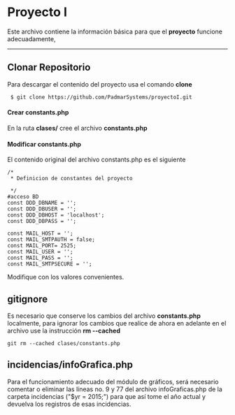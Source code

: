 Proyecto I
===================


Este archivo contiene la información básica para que el **proyecto** funcione adecuadamente, 

----------


Clonar Repositorio
-------------

Para descargar el contenido del proyecto usa el comando **clone**
```
 $ git clone https://github.com/PadmarSystems/proyectoI.git
```


#### <i class="icon-file"></i> Crear constants.php

En la ruta **clases/** cree el archivo **constants.php** 

#### <i class="icon-pencil"></i> Modificar constants.php

El contenido original del archivo constants.php es el siguiente
```
/*   
 * Definicion de constantes del proyecto

 */
#acceso BD
const DDD_DBNAME = '';
const DDD_DBUSER = '';
const DDD_DBHOST = 'localhost';
const DDD_DBPASS = '';

const MAIL_HOST = '';
const MAIL_SMTPAUTH = false;
const MAIL_PORT= 2525;
const MAIL_USER = '';
const MAIL_PASS = '';
const MAIL_SMTPSECURE = '';
```

Modifique con los valores convenientes.

gitignore
-------------------

Es necesario que conserve los cambios del archivo **constants.php** localmente, para ignorar los cambios que realice de ahora en adelante en el archivo use la instrucción **rm --cached**

```
git rm --cached clases/constants.php
```

incidencias/infoGrafica.php
-------------------

Para el funcionamiento adecuado del módulo de gráficos, será necesario comentar o eliminar las líneas no. 9 y 77 del archivo infoGraficas.php de la carpeta incidencias ("$yr = 2015;") para que así tome el año actual y devuelva los registros de esas incidencias.
